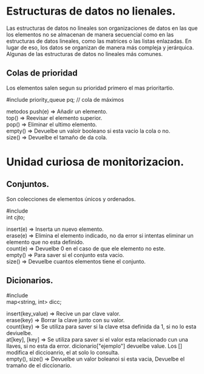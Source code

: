 # Estructuras de datos no lienales.
Las estructuras de datos no lineales son organizaciones de datos en las que los elementos no se almacenan de manera secuencial como en las estructuras de datos lineales, como las matrices o las listas enlazadas. En lugar de eso, los datos se organizan de manera más compleja y jerárquica. Algunas de las estructuras de datos no lineales más comunes.
## Colas de prioridad
Los elementos salen segun su prioridad primero el mas prioritartio.

#include <queue>
priority_queue<int> pq; // cola de máximos

metodos
push(e) => Añadir un elemento.  
top() => Reevisar el elemento superior.  
pop() => Eliminar el ultimo elemento.  
empty() => Devuelbe un valoir booleano si esta vacio la cola o no.  
size() => Devuelbe el tamaño de da cola.  

# Unidad curiosa de monitorizacion.
## Conjuntos.
Son colecciones de elementos únicos y ordenados.

#include <set>  
int<set> cjto;  

insert(e) => Inserta un nuevo elemento.  
erase(e) => Elimina el elemento indicado, no da error si intentas eliminar un elemento que no esta definido.  
count(e) => Devuelbe 0 en el caso de  que ele elemento no este.  
empty() => Para saver si el conjunto esta vacio.  
size() => Devuelbe cuantos elementos tiene el conjunto.  

## Dicionarios.

#include <map>  
map<string, int> dicc;  

insert(key_value) => Recive un par clave valor.  
erase(key) => Borrar la clave junto con su valor.  
count(key) => Se utiliza para saver si la clave etsa definida da 1, si no lo esta deviuelbe.  
at[key], [key] => Se utiliza para saver si el valor esta relacionado cun una llaves, si no esta da error. dicionario["ejemplo"] devuelbe value. Los [] modifica el diccioanrio, el at solo lo consulta.  
empty(), size() => Devuelbe un valor boleanoi si esta vacia, Devuelbe el tramaño de el diccionario.